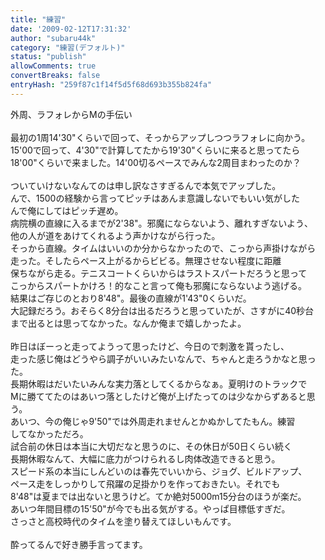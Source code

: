 ```yaml
---
title: "練習"
date: '2009-02-12T17:31:32'
author: "subaru44k"
category: "練習(デフォルト)"
status: "publish"
allowComments: true
convertBreaks: false
entryHash: "259f87c1f14f5d5f68d693b355b824fa"
---
```

外周、ラフォレからMの手伝い<br>
<br>
最初の1周14'30"くらいで回って、そっからアップしつつラフォレに向かう。<br>
15'00で回って、4'30"で計算してたから19'30"くらいに来ると思ってたら<br>
18'00"くらいで来ました。14'00切るペースでみんな2周目まわったのか？<br>
<br>
ついていけないなんてのは申し訳なさすぎるんで本気でアップした。<br>
んで、1500の経験から言ってピッチはあんま意識しないでもいい気がした<br>
んで俺にしてはピッチ遅め。<br>
病院横の直線に入るまでが2'38"。邪魔にならないよう、離れすぎないよう、<br>
他の人が道をあけてくれるよう声かけながら行った。<br>
そっから直線。タイムはいいのか分からなかったので、こっから声掛けながら<br>
走った。そしたらペース上がるからビビる。無理させない程度に距離<br>
保ちながら走る。テニスコートくらいからはラストスパートだろうと思って<br>
こっからスパートかけろ！的なこと言って俺も邪魔にならないよう逃げる。<br>
結果はご存じのとおり8'48"。最後の直線が1'43"0くらいだ。<br>
大記録だろう。おそらく8分台は出るだろうと思っていたが、さすがに40秒台<br>
まで出るとは思ってなかった。なんか俺まで嬉しかったよ。<br>
<br>
昨日はぼーっと走ってようって思ったけど、今日ので刺激を貰ったし、<br>
走った感じ俺はどうやら調子がいいみたいなんで、ちゃんと走ろうかなと思った。<br>
長期休暇はだいたいみんな実力落としてくるからなぁ。夏明けのトラックで<br>
Mに勝ててたのはあいつ落としたけど俺が上げたってのは少なからずあると思う。<br>
あいつ、今の俺じゃ9'50"では外周走れませんとかぬかしてたもん。練習<br>
してなかっただろ。<br>
試合前の休日は本当に大切だなと思うのに、その休日が50日くらい続く<br>
長期休暇なんて、大幅に底力がつけられるし肉体改造できると思う。<br>
スピード系の本当にしんどいのは春先でいいから、ジョグ、ビルドアップ、<br>
ペース走をしっかりして飛躍の足掛かりを作っておきたい。それでも<br>
8'48"は夏までは出ないと思うけど。てか絶対5000m15分台のほうが楽だ。<br>
あいつ年間目標の15'50"が今でも出る気がする。やっぱ目標低すぎだ。<br>
さっさと高校時代のタイムを塗り替えてほしいもんです。<br>
<br>
酔ってるんで好き勝手言ってます。
